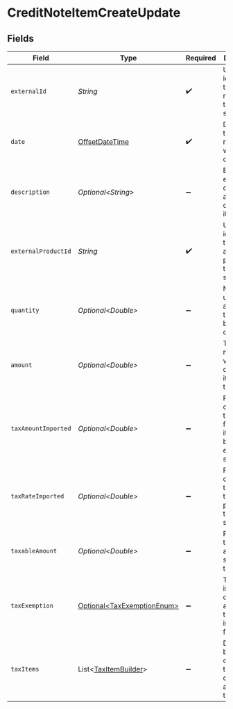 # CreditNoteItemCreateUpdate


## Fields

| Field                                                                                     | Type                                                                                      | Required                                                                                  | Description                                                                               |
| ----------------------------------------------------------------------------------------- | ----------------------------------------------------------------------------------------- | ----------------------------------------------------------------------------------------- | ----------------------------------------------------------------------------------------- |
| `externalId`                                                                              | *String*                                                                                  | :heavy_check_mark:                                                                        | Unique identifier for the credit note item in the external system.                        |
| `date`                                                                                    | [OffsetDateTime](https://docs.oracle.com/javase/8/docs/api/java/time/OffsetDateTime.html) | :heavy_check_mark:                                                                        | Date when the credit note item was issued or created.                                     |
| `description`                                                                             | *Optional\<String>*                                                                       | :heavy_minus_sign:                                                                        | Brief explanation or details about the credit note item.                                  |
| `externalProductId`                                                                       | *String*                                                                                  | :heavy_check_mark:                                                                        | Unique identifier for the associated product in the external system.                      |
| `quantity`                                                                                | *Optional\<Double>*                                                                       | :heavy_minus_sign:                                                                        | Number of units or amount of the product being credited.                                  |
| `amount`                                                                                  | *Optional\<Double>*                                                                       | :heavy_minus_sign:                                                                        | Total monetary value of the credit note item before taxes.                                |
| `taxAmountImported`                                                                       | *Optional\<Double>*                                                                       | :heavy_minus_sign:                                                                        | Pre-calculated tax amount for the item, if provided by the external system.               |
| `taxRateImported`                                                                         | *Optional\<Double>*                                                                       | :heavy_minus_sign:                                                                        | Pre-calculated tax rate for the item, if provided by the external system.                 |
| `taxableAmount`                                                                           | *Optional\<Double>*                                                                       | :heavy_minus_sign:                                                                        | Portion of the item amount subject to taxation.                                           |
| `taxExemption`                                                                            | [Optional\<TaxExemptionEnum>](../../models/components/TaxExemptionEnum.md)                | :heavy_minus_sign:                                                                        | This enum is used to determine if a transaction is exempt from tax.                       |
| `taxItems`                                                                                | List\<[TaxItemBuilder](../../models/components/TaxItemBuilder.md)>                        | :heavy_minus_sign:                                                                        | Detailed breakdown of individual tax components applied to this item.                     |